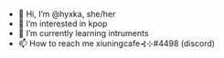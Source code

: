 - 👋 Hi, I’m @hyxka, she/her
- 👀 I’m interested in kpop 
- 🌱 I’m currently learning intruments
- 📫 How to reach me xiuningcafe⊰⊹#4498 (discord)

<!---
hyxka/hyxka is a ✨ special ✨ repository because its `README.md` (this file) appears on your GitHub profile.
You can click the Preview link to take a look at your changes.
--->
